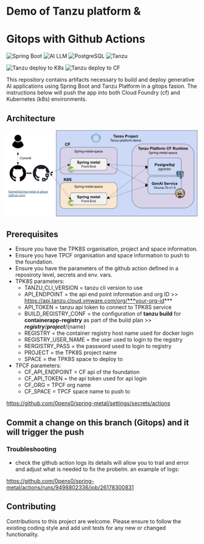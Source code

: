 # Demo of Tanzu platform & 
# Gitops with Github Actions

![Spring Boot](https://img.shields.io/badge/Spring%20Boot-3.1.2-brightgreen.svg)
![AI LLM](https://img.shields.io/badge/AI-LLM-blue.svg)
![PostgreSQL](https://img.shields.io/badge/postgres-15.1-red.svg)
![Tanzu](https://img.shields.io/badge/tanzu-platform-purple.svg)

![Tanzu deploy to K8s](https://github.com/0pens0/spring-metal/actions/workflows/k8sdeploy.yml/badge.svg)
![Tanzu deploy to CF](https://github.com/0pens0/spring-metal/actions/workflows/cfdeploy.yml/badge.svg)

This repository contains artifacts necessary to build and deploy generative AI applications using Spring Boot and Tanzu Platform in a gitops fasion. The instructions below will push the app into both Cloud Foundry (cf) and Kubernetes (k8s) environments.

## Architecture

![Alt text](https://github.com/0pens0/spring-metal/blob/gitops/image.png?raw=true "Spring-metal Github action flow")

## Prerequisites
- Ensure you have the TPK8S organisation, project and space information.
- Ensure you have TPCF organisation and space information to push to the foundation.
- Ensure you have the parameters of the github action defined in a reposiroty level, secrets and env. vars.
- TPK8S parameters:
    - TANZU_CLI_VERSION = tanzu cli version to use
    - API_ENDPOINT = the api end point information and org ID >> https://api.tanzu.cloud.vmware.com/org/***your-org-id***
    - API_TOKEN = tanzu api token to connect to TPK8S service
    - BUILD_REGISTRY_CONF = the configuration of **tanzu build** for **containerapp-registry** as part of the build plan >> ***registry***/***project***/{name}
    - REGISTRY = the container registry host name used for docker login
    - REGISTRY_USER_NAME = the user used to login to the registry
    - RERGISTRY_PASS = the password used to login to registry
    - PROJECT = the TPK8S project name
    - SPACE = the TPK8S space to deploy to
- TPCF parameters:
    - CF_API_ENDPOINT = CF api of the foundation
    - CF_API_TOKEN = the api token used for api login
    - CF_ORG = TPCF org name
    - CF_SPACE = TPCF space name to push to

https://github.com/0pens0/spring-metal/settings/secrets/actions

## Commit a change on this branch (Gitops) and it will trigger the push

### Troubleshooting

- check the github action logs its details will allow you to trail and error and adjust what is needed to fix the probelm.
an example of logs:

https://github.com/0pens0/spring-metal/actions/runs/9498802336/job/26178300831

## Contributing
Contributions to this project are welcome. Please ensure to follow the existing coding style and add unit tests for any new or changed functionality.


